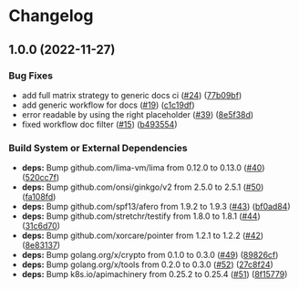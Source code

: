# Changelog

## 1.0.0 (2022-11-27)


### Bug Fixes

* add full matrix strategy to generic docs ci ([#24](https://github.com/jlbutler/finch/issues/24)) ([77b09bf](https://github.com/jlbutler/finch/commit/77b09bf5547a513b255791754823e4fac92878c0))
* add generic workflow for docs ([#19](https://github.com/jlbutler/finch/issues/19)) ([c1c19df](https://github.com/jlbutler/finch/commit/c1c19df230c9f17c6e8f6f60e55a18726f7b6e8f))
* error readable by using the right placeholder ([#39](https://github.com/jlbutler/finch/issues/39)) ([8e5f38d](https://github.com/jlbutler/finch/commit/8e5f38d2b994dadf53f57430eaa0a59b8cafd2f8))
* fixed workflow doc filter ([#15](https://github.com/jlbutler/finch/issues/15)) ([b493554](https://github.com/jlbutler/finch/commit/b49355405b23be4941db8597f6647c3b95d127b8))


### Build System or External Dependencies

* **deps:** Bump github.com/lima-vm/lima from 0.12.0 to 0.13.0 ([#40](https://github.com/jlbutler/finch/issues/40)) ([520cc7f](https://github.com/jlbutler/finch/commit/520cc7f06f9a98652fb077822f1a752da26f7bb9))
* **deps:** Bump github.com/onsi/ginkgo/v2 from 2.5.0 to 2.5.1 ([#50](https://github.com/jlbutler/finch/issues/50)) ([fa108fd](https://github.com/jlbutler/finch/commit/fa108fd958649578d08b20725ead6ce7a5a190db))
* **deps:** Bump github.com/spf13/afero from 1.9.2 to 1.9.3 ([#43](https://github.com/jlbutler/finch/issues/43)) ([bf0ad84](https://github.com/jlbutler/finch/commit/bf0ad849a90ded53b66b01031e1960bd7803b224))
* **deps:** Bump github.com/stretchr/testify from 1.8.0 to 1.8.1 ([#44](https://github.com/jlbutler/finch/issues/44)) ([31c6d70](https://github.com/jlbutler/finch/commit/31c6d70748b9346c9468e3f2882f7e6b8b27bd6b))
* **deps:** Bump github.com/xorcare/pointer from 1.2.1 to 1.2.2 ([#42](https://github.com/jlbutler/finch/issues/42)) ([8e83137](https://github.com/jlbutler/finch/commit/8e83137a1cd12fe1d47187bb96e362ec8d34ca4b))
* **deps:** Bump golang.org/x/crypto from 0.1.0 to 0.3.0 ([#49](https://github.com/jlbutler/finch/issues/49)) ([89826cf](https://github.com/jlbutler/finch/commit/89826cf141253746395259438788bb6150410727))
* **deps:** Bump golang.org/x/tools from 0.2.0 to 0.3.0 ([#52](https://github.com/jlbutler/finch/issues/52)) ([27c8f24](https://github.com/jlbutler/finch/commit/27c8f24aa1219d397e67f264a45cdcd96e5a23a5))
* **deps:** Bump k8s.io/apimachinery from 0.25.2 to 0.25.4 ([#51](https://github.com/jlbutler/finch/issues/51)) ([8f15779](https://github.com/jlbutler/finch/commit/8f157797cdfedda17cca36fe0a5458a582e7b4a2))
